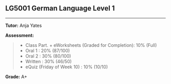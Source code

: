 ## LG5001 German Language Level 1
---
<b>Tutor:</b> Anja Yates <br>

<b>Assessment:</b>
> - Class Part. + eWorksheets (Graded for Completion): 10% (Full)
> - Oral 1 : 20% (87/100)
> - Oral 2 : 30% (80/100)
> - Written : 30% (46/50)
> - eQuiz (Friday of Week 10) : 10% (10/10)

<b>Grade:</b> A+
